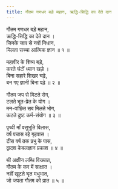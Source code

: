 ```yaml
---
title: गौतम गणधर बड़े महान, ऋद्धि-सिद्धि का देते दान
---
```


गौतम गणधर बड़े महान,  
ऋद्धि-सिद्धि का देते दान ।  
जिनके जाप से नवों निधान,  
मिलता सच्चा आत्मिक ज्ञान ॥ १ ॥ 

महावीर के शिष्य बड़े,  
करते घंटों ध्यान खड़े ।  
बिना सहारे शिखर चढ़े,  
बन गए ज्ञानी बिना पढ़े ॥ २ ॥ 

गौतम जप से मिटते रोग,  
टलते भूत-प्रेत के योग ।  
मन-वांछित सब मिलते भोग,  
कटते दुष्ट कर्म-संयोग ॥ ३ ॥ 

पृथ्वी माँ वसुभूति विलास,  
वर्ष पचास रहे गृहवास ।  
टीस वर्ष तक प्रभु के पास,  
द्वादश केवलज्ञान प्रकाश ॥ ४ ॥ 

थी अक्षीण लब्धि विख्यात,  
गौतम के कर में साक्षात ।  
नहीं खूटते घृत मधुभात,  
जो जपता गौतम को प्रात ॥ ५ ॥ 
